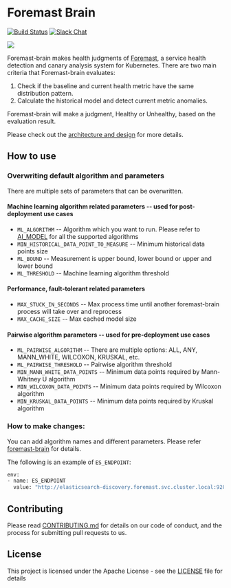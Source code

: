 # Foremast Brain
[![Build Status](https://travis-ci.org/intuit/foremast-brain.svg?branch=master)](https://travis-ci.org/intuit/foremast-brain)
[![Slack Chat](https://img.shields.io/badge/slack-live-orange.svg)](https://foremastio.slack.com/)

![](https://github.com/intuit/foremast/blob/master/docs/assets/images/logos/Foremast/foremast-logo-blue.png)

Foremast-brain makes health judgments of [Foremast](https://github.com/intuit/foremast), a service health detection and canary analysis system for Kubernetes. There are two main criteria that Foremast-brain evaluates:

1. Check if the baseline and current health metric have the same distribution pattern.
2. Calculate the historical model and detect current metric anomalies.

Foremast-brain will make a judgment, Healthy or Unhealthy, based on the evaluation result.

Please check out the [architecture and design](https://github.com/intuit/foremast/blob/master/docs/guides/design.md) for more details.

## How to use

### Overwriting default algorithm and parameters

There are multiple sets of parameters that can be overwritten.

#### Machine learning algorithm related parameters -- used for post-deployment use cases

- `ML_ALGORITHM` -- Algorithm which you want to run. Please refer to [AI_MODEL](https://github.com/intuit/foremast-brain/blob/master/src/models/modelclass.py) for all the supported algorithms
- `MIN_HISTORICAL_DATA_POINT_TO_MEASURE` -- Minimum historical data points size
- `ML_BOUND` -- Measurement is upper bound, lower bound or upper and lower bound
- `ML_THRESHOLD` -- Machine learning algorithm threshold

#### Performance, fault-tolerant related parameters

- `MAX_STUCK_IN_SECONDS` -- Max process time until another foremast-brain process will take over and reprocess
- `MAX_CACHE_SIZE` -- Max cached model size

#### Pairwise algorithm parameters -- used for pre-deployment use cases

- `ML_PAIRWISE_ALGORITHM` -- There are multiple options: ALL, ANY, MANN_WHITE, WILCOXON, KRUSKAL, etc.
- `ML_PAIRWISE_THRESHOLD` -- Pairwise algorithm threshold
- `MIN_MANN_WHITE_DATA_POINTS` -- Minimum data points required by Mann-Whitney U algorithm
- `MIN_WILCOXON_DATA_POINTS` -- Minimum data points required by Wilcoxon algorithm
- `MIN_KRUSKAL_DATA_POINTS` -- Minimum data points required by Kruskal algorithm

### How to make changes:

You can add algorithm names and different parameters.
Please refer [foremast-brain](https://github.com/intuit/foremast/blob/master/deploy/foremast/3_judgement/foremast-brain.yaml) for details.

The following is an example of `ES_ENDPOINT`:

```sh
env:
- name: ES_ENDPOINT
  value: "http://elasticsearch-discovery.foremast.svc.cluster.local:9200"
```

## Contributing

Please read [CONTRIBUTING.md](CONTRIBUTING.md) for details on our code of conduct, and the process for submitting pull requests to us.

## License

This project is licensed under the Apache License - see the [LICENSE](LICENSE) file for details

